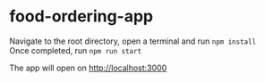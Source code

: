 # food-ordering-app

Navigate to the root directory, open a terminal and run ```npm install``` <br/>
Once completed, run ```npm run start``` <br/>

The app will open on [http://localhost:3000](http://localhost:3000/)
